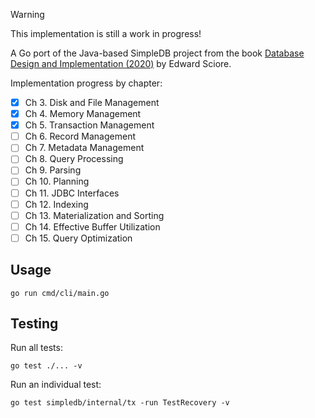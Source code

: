 > [!WARNING]
> This implementation is still a work in progress!

A Go port of the Java-based SimpleDB project from the book [Database Design and Implementation (2020)](https://link.springer.com/book/10.1007/978-3-030-33836-7) by Edward Sciore.

Implementation progress by chapter:

- [x] Ch 3. Disk and File Management
- [x] Ch 4. Memory Management
- [x] Ch 5. Transaction Management
- [ ] Ch 6. Record Management
- [ ] Ch 7. Metadata Management
- [ ] Ch 8. Query Processing
- [ ] Ch 9. Parsing
- [ ] Ch 10. Planning
- [ ] Ch 11. JDBC Interfaces
- [ ] Ch 12. Indexing
- [ ] Ch 13. Materialization and Sorting
- [ ] Ch 14. Effective Buffer Utilization
- [ ] Ch 15. Query Optimization

## Usage

```
go run cmd/cli/main.go
```

## Testing

Run all tests:

```
go test ./... -v
```

Run an individual test:

```
go test simpledb/internal/tx -run TestRecovery -v
```
